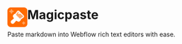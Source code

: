 # <img src="public/icons/48px.png" width="45" align="left"> Magicpaste

Paste markdown into Webflow rich text editors with ease.
